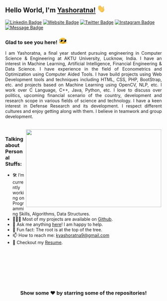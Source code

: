 ## Hello World, I'm [Yashoratna!](https://bit.ly/kyratna/) <img src="https://raw.githubusercontent.com/kyratna/kyratna/master/gifs/Hi.gif" width="26px">

[![Linkedin Badge](https://img.shields.io/badge/-Kumar%20Yashoratna-0e76a8?style=flat-square&logo=Linkedin&logoColor=white)](https://linkedin.com/in/kyratna)
[![Website Badge](https://img.shields.io/badge/Portfolio%20Website-3b5998?style=flat-square&logo=google-chrome&logoColor=white)](https://yashoratna.ml)
[![Twitter Badge](https://img.shields.io/badge/-@ky__ratna-00acee?style=flat-square&logo=Twitter&logoColor=white)](https://twitter.com/ky_ratna)
[![Instagram Badge](https://img.shields.io/badge/-@ky__ratna-e4405f?style=flat-square&logo=Instagram&logoColor=white)](https://instagram.com/ky_ratna/)
[![Message Badge](https://img.shields.io/badge/-drop%20a%20message-545454?style=flat-square&logo=whatsapp&logoColor=white)](https://bit.ly/kyratna/#conscr)

### Glad to see you here! <img src="https://raw.githubusercontent.com/kyratna/kyratna/master/gifs/emoji.gif" width="27px">

<p style='text-align: justify;'>
I am Yashoratna, a final year student pursuing engineering in Computer Science & Engineering at AKTU University, Lucknow, India.
I have an interest in Machine Learning, Artificial Intelligence, Financial Engineering & Data Science. I have experience in the field of Econometrics and Optimization using Computer Aided Tools. I have build projects using Web Development tools and techniques including HTML, CSS, PHP, BootStrap, etc. and projects based on Machine Learning using OpenCV, NLP, etc. I work over C Language, C++, Java, Python, etc. 
I love to discuss over politics, upcoming financial scenario of the country, development and research scope in various fields of science and technology. I have a keen interest in Defense Research and its development. I respect different cultures and enjoy getting along with them. I believe in teamwork and group development.
</p>

<br>
<img style="margin:2px" align="right" height="250" width="435" alt="" src="https://raw.githubusercontent.com/iampavangandhi/iampavangandhi/master/gifs/coder.gif" />


### Talking about Personal Stuffs:

- 🛠 I’m currently working on Programming Skills, Algorithms, Data Structures.
- 👨🏻‍💻 Most of my projects are available on [Github](https://github.com/kyratna).
- 💬 Ask me anything [here](https://github.com/kyratna/kyratna/issues/1#issue-679733809)! I am happy to help.
- 👾 Fun fact: The root is at the top of the tree.
- 📫 How to reach me: kyashoratna9@gmail.com
- 📝 Checkout my [Resume](http://bit.ly/cv_yashoratna).

<br>

<!-- ### Languages and Tools:

<code><img height="25" src="https://raw.githubusercontent.com/github/explore/80688e429a7d4ef2fca1e82350fe8e3517d3494d/topics/cpp/cpp.png" alt="cpp"></code>
<code><img height="25" src="https://raw.githubusercontent.com/github/explore/80688e429a7d4ef2fca1e82350fe8e3517d3494d/topics/python/python.png" alt="python"></code>
<code><img height="25" src="https://raw.githubusercontent.com/github/explore/80688e429a7d4ef2fca1e82350fe8e3517d3494d/topics/html/html.png" alt="html"></code>
<code><img height="25" src="https://raw.githubusercontent.com/github/explore/80688e429a7d4ef2fca1e82350fe8e3517d3494d/topics/css/css.png" alt="css"></code>
<code><img height="25" src="https://raw.githubusercontent.com/github/explore/80688e429a7d4ef2fca1e82350fe8e3517d3494d/topics/javascript/javascript.png" alt="javascript"></code>
<code><img height="25" src="https://raw.githubusercontent.com/github/explore/80688e429a7d4ef2fca1e82350fe8e3517d3494d/topics/react/react.png" alt="react"></code>
<code><img height="25" src="https://raw.githubusercontent.com/github/explore/80688e429a7d4ef2fca1e82350fe8e3517d3494d/topics/graphql/graphql.png" alt="graphql"></code>
<code><img height="25" src="https://raw.githubusercontent.com/github/explore/80688e429a7d4ef2fca1e82350fe8e3517d3494d/topics/nodejs/nodejs.png" alt="nodejs"></code>
<code><img height="25" src="https://raw.githubusercontent.com/github/explore/80688e429a7d4ef2fca1e82350fe8e3517d3494d/topics/npm/npm.png" alt="nodejs"></code>
<code><img height="25" src="https://raw.githubusercontent.com/github/explore/80688e429a7d4ef2fca1e82350fe8e3517d3494d/topics/sql/sql.png" alt="sql"></code>
<code><img height="25" src="https://encrypted-tbn0.gstatic.com/images?q=tbn%3AANd9GcSTTzPAw-55ssm1Im594xYZ9eRQu2JylrkYLg&usqp=CAU" alt="mongodb"></code>
<code><img height="25" src="https://raw.githubusercontent.com/github/explore/80688e429a7d4ef2fca1e82350fe8e3517d3494d/topics/visual-studio-code/visual-studio-code.png" alt="vscode"></code>
<code><img height="25" src="https://raw.githubusercontent.com/github/explore/80688e429a7d4ef2fca1e82350fe8e3517d3494d/topics/git/git.png" alt="git"></code>
<code><img height="25" src="https://raw.githubusercontent.com/github/explore/80688e429a7d4ef2fca1e82350fe8e3517d3494d/topics/github-api/github-api.png" alt="github"></code>
<code><img height="25" src="https://raw.githubusercontent.com/github/explore/80688e429a7d4ef2fca1e82350fe8e3517d3494d/topics/terminal/terminal.png" alt="terminal"></code> -->

<br>

#

<div align="center">
<img alt="" src="https://github-readme-stats.vercel.app/api?username=kyratna&show_icons=true&hide_border=true" />

#

### Show some ❤️ by starring some of the repositories!

</div>
